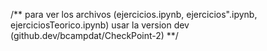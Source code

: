 /** para ver los archivos (ejercicios.ipynb, ejercicios".ipynb, ejerciciosTeorico.ipynb) usar la version dev (github.dev/bcampdat/CheckPoint-2) **/
